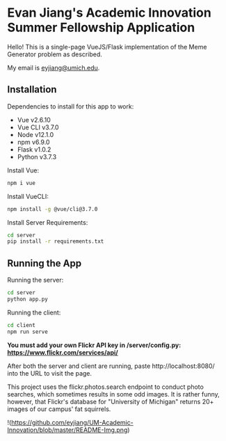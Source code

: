 # Evan Jiang's Academic Innovation Summer Fellowship Application

Hello! This is a single-page VueJS/Flask implementation of the Meme Generator problem as described.

My email is eyjiang@umich.edu.


## Installation

Dependencies to install for this app to work:
- Vue v2.6.10
- Vue CLI v3.7.0
- Node v12.1.0
- npm v6.9.0
- Flask v1.0.2
- Python v3.7.3

Install Vue:
```bash
npm i vue
```

Install VueCLI:
```bash
npm install -g @vue/cli@3.7.0
```

Install Server Requirements:
```bash
cd server
pip install -r requirements.txt
```


## Running the App

Running the server:

```bash
cd server
python app.py
```

Running the client:

```bash
cd client
npm run serve
```

**You must add your own Flickr API key in /server/config.py: https://www.flickr.com/services/api/**

After both the server and client are running, paste http://localhost:8080/ into the URL to visit the page.


This project uses the flickr.photos.search endpoint to conduct photo searches, which sometimes results in some odd images.
It is rather funny, however, that Flickr's database for "University of Michigan" returns 20+ images of our campus' fat squirrels.

!(https://github.com/eyjiang/UM-Academic-Innovation/blob/master/README-Img.png)